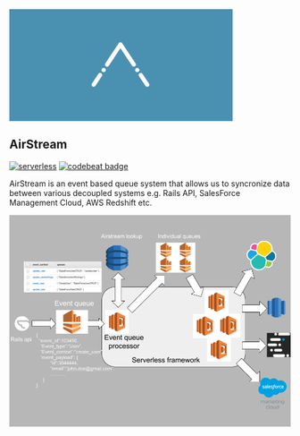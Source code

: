 <img src="assets/airstream-logo.png" alt="AirStream Logo" align="center" width="400" height="200"> 

## AirStream

[![serverless](http://public.serverless.com/badges/v3.svg)](http://www.serverless.com)
[![codebeat badge](https://codebeat.co/badges/9d3a8590-c76b-42b1-b873-2a06823539df)](https://codebeat.co/projects/github-com-airtasker-airstream-master)

AirStream is an event based queue system that allows us to syncronize data between various decoupled systems e.g. Rails API, SalesForce Management Cloud, AWS Redshift etc.

<img src="assets/aistream-v2-bg.png" alt="AirStream Logo"> 


